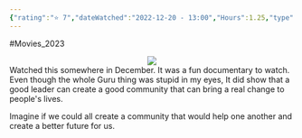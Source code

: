 ```yaml
---
{"rating":"⭐ 7","dateWatched":"2022-12-20 - 13:00","Hours":1.25,"type":"movie","subType":null,"title":"Kumaré","englishTitle":"Kumaré","year":"2011","dataSource":"OMDbAPI","url":"https://www.imdb.com/title/tt1865425/","id":"tt1865425","genres":["Documentary"],"producer":"Vikram Gandhi","duration":"84 min","onlineRating":7.5,"actors":["Vikram Gandhi","Toby","Greg"],"image":"https://m.media-amazon.com/images/M/MV5BMTg2NDcxNTg5OF5BMl5BanBnXkFtZTcwOTUxNjA4Nw@@._V1_SX300.jpg","released":true,"streamingServices":null,"premiere":"13/03/2011","watched":false,"lastWatched":"","personalRating":0,"tags":["mediaDB/tv/movie"],"dg-publish":true,"permalink":"/media-db/movies/kumare-2011/","dgPassFrontmatter":true,"noteIcon":"3","created":"2023-11-14T21:08:36.035+05:30","updated":"2023-12-10T20:48:41.484+05:30"}
---
```


#Movies_2023 
<center><img src="https://m.media-amazon.com/images/M/MV5BMTg2NDcxNTg5OF5BMl5BanBnXkFtZTcwOTUxNjA4Nw@@._V1_SX300.jpg"></center>
Watched this somewhere in December. It was a fun documentary to watch. Even though the whole Guru thing was stupid in my eyes, It did show that a good leader can create a good community that can bring a real change to people's lives.

Imagine if we could all create a community that would help one another and create a better future for us.